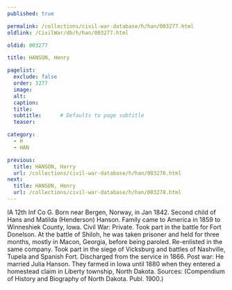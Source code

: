 ```yaml
---
published: true

permalink: /collections/civil-war-database/h/han/003277.html
oldlink: /CivilWar/db/h/han/003277.html

oldid: 003277

title: HANSON, Henry

pagelist:
  exclude: false
  order: 3277
  image: 
  alt:
  caption:
  title:
  subtitle:      # Defaults to page subtitle
  teaser:

category: 
  - H 
  - HAN

previous:
  title: HANSON, Harry
  url: /collections/civil-war-database/h/han/003276.html  
next:
  title: HANSON, Henry
  url: /collections/civil-war-database/h/han/003278.html   
---
```

IA 12th Inf Co G. Born near Bergen, Norway, in Jan 1842. Second child of Hans and Matilda (Henderson) Hanson. Family came to America in 1859 to Winneshiek County, Iowa. Civil War: Private. Took part in the battle for Fort Donelson. At the battle of Shiloh, he was taken prisoner and held for three months, mostly in Macon, Georgia, before being paroled. Re-enlisted in the same company. Took part in the siege of Vicksburg and battles of Nashville, Tupela and Spanish Fort. Discharged from the service in 1866. Post war: He married Julia Hanson. They farmed in Iowa until 1880 when they entered a homestead claim in Liberty township, North Dakota. Sources: (Compendium of History and Biography of North Dakota. Publ. 1900.)